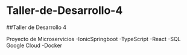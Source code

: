 # Taller-de-Desarrollo-4
##Taller de Desarrollo 4

Proyecto de Microservicios
-IonicSpringboot
-TypeScript
-React
-SQL Google Cloud
-Docker
